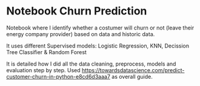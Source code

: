 # Notebook Churn Prediction

Notebook where I identify whether a costumer will churn or not (leave their energy company provider) based on data and historic data.

It uses different Supervised models: Logistic Regression, KNN, Decission Tree Classifier & Random Forest

It is detailed how I did all the data cleaning, preprocess, models and evaluation step by step. Used https://towardsdatascience.com/predict-customer-churn-in-python-e8cd6d3aaa7 as overall guide.


